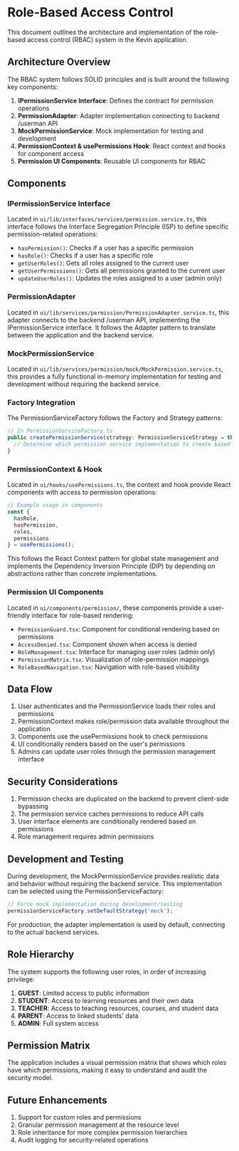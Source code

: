 # Role-Based Access Control

This document outlines the architecture and implementation of the role-based access control (RBAC) system in the Kevin application.

## Architecture Overview

The RBAC system follows SOLID principles and is built around the following key components:

1. **IPermissionService Interface**: Defines the contract for permission operations
2. **PermissionAdapter**: Adapter implementation connecting to backend /userman API
3. **MockPermissionService**: Mock implementation for testing and development
4. **PermissionContext & usePermissions Hook**: React context and hooks for component access
5. **Permission UI Components**: Reusable UI components for RBAC

## Components

### IPermissionService Interface

Located in `ui/lib/interfaces/services/permission.service.ts`, this interface follows the Interface Segregation Principle (ISP) to define specific permission-related operations:

- `hasPermission()`: Checks if a user has a specific permission
- `hasRole()`: Checks if a user has a specific role
- `getUserRoles()`: Gets all roles assigned to the current user
- `getUserPermissions()`: Gets all permissions granted to the current user
- `updateUserRoles()`: Updates the roles assigned to a user (admin only)

### PermissionAdapter

Located in `ui/lib/services/permission/PermissionAdapter.service.ts`, this adapter connects to the backend /userman API, implementing the IPermissionService interface. It follows the Adapter pattern to translate between the application and the backend service.

### MockPermissionService

Located in `ui/lib/services/permission/mock/MockPermission.service.ts`, this provides a fully functional in-memory implementation for testing and development without requiring the backend service.

### Factory Integration

The PermissionServiceFactory follows the Factory and Strategy patterns:

```typescript
// In PermissionServiceFactory.ts
public createPermissionService(strategy: PermissionServiceStrategy = this.defaultStrategy): IPermissionService {
  // Determine which permission service implementation to create based on strategy
}
```

### PermissionContext & Hook

Located in `ui/hooks/usePermissions.ts`, the context and hook provide React components with access to permission operations:

```typescript
// Example usage in components
const { 
  hasRole, 
  hasPermission, 
  roles,
  permissions
} = usePermissions();
```

This follows the React Context pattern for global state management and implements the Dependency Inversion Principle (DIP) by depending on abstractions rather than concrete implementations.

### Permission UI Components

Located in `ui/components/permission/`, these components provide a user-friendly interface for role-based rendering:

- `PermissionGuard.tsx`: Component for conditional rendering based on permissions
- `AccessDenied.tsx`: Component shown when access is denied
- `RoleManagement.tsx`: Interface for managing user roles (admin only)
- `PermissionMatrix.tsx`: Visualization of role-permission mappings
- `RoleBasedNavigation.tsx`: Navigation with role-based visibility

## Data Flow

1. User authenticates and the PermissionService loads their roles and permissions
2. PermissionContext makes role/permission data available throughout the application
3. Components use the usePermissions hook to check permissions
4. UI conditionally renders based on the user's permissions
5. Admins can update user roles through the permission management interface

## Security Considerations

1. Permission checks are duplicated on the backend to prevent client-side bypassing
2. The permission service caches permissions to reduce API calls
3. User interface elements are conditionally rendered based on permissions
4. Role management requires admin permissions

## Development and Testing

During development, the MockPermissionService provides realistic data and behavior without requiring the backend service. This implementation can be selected using the PermissionServiceFactory:

```typescript
// Force mock implementation during development/testing
permissionServiceFactory.setDefaultStrategy('mock');
```

For production, the adapter implementation is used by default, connecting to the actual backend services.

## Role Hierarchy

The system supports the following user roles, in order of increasing privilege:

1. **GUEST**: Limited access to public information
2. **STUDENT**: Access to learning resources and their own data
3. **TEACHER**: Access to teaching resources, courses, and student data
4. **PARENT**: Access to linked students' data
5. **ADMIN**: Full system access

## Permission Matrix

The application includes a visual permission matrix that shows which roles have which permissions, making it easy to understand and audit the security model.

## Future Enhancements

1. Support for custom roles and permissions
2. Granular permission management at the resource level
3. Role inheritance for more complex permission hierarchies
4. Audit logging for security-related operations 